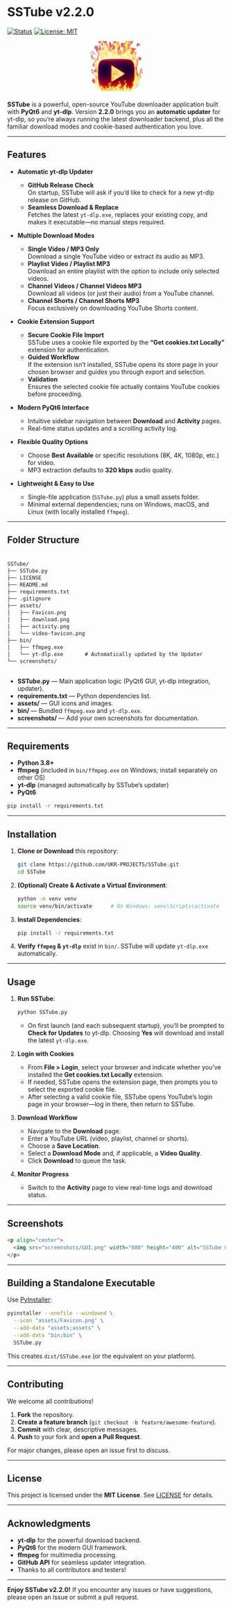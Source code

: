 # SSTube v2.2.0

[![Status](https://img.shields.io/badge/status-active-47c219.svg)](#) [![License: MIT](https://img.shields.io/badge/License-MIT-yellow.svg)](LICENSE)

<p align="center">
  <img src="assets/Favicon.png" width="120" height="120" alt="SSTube Icon" />
</p>

**SSTube** is a powerful, open-source YouTube downloader application built with **PyQt6** and **yt-dlp**. Version **2.2.0** brings you an **automatic updater** for yt-dlp, so you’re always running the latest downloader backend, plus all the familiar download modes and cookie-based authentication you love.

---

## Features

- **Automatic yt-dlp Updater**  
  - **GitHub Release Check**  
    On startup, SSTube will ask if you’d like to check for a new yt-dlp release on GitHub.  
  - **Seamless Download & Replace**  
    Fetches the latest `yt-dlp.exe`, replaces your existing copy, and makes it executable—no manual steps required.

- **Multiple Download Modes**  
  - **Single Video / MP3 Only**  
    Download a single YouTube video or extract its audio as MP3.  
  - **Playlist Video / Playlist MP3**  
    Download an entire playlist with the option to include only selected videos.  
  - **Channel Videos / Channel Videos MP3**  
    Download all videos (or just their audio) from a YouTube channel.  
  - **Channel Shorts / Channel Shorts MP3**  
    Focus exclusively on downloading YouTube Shorts content.

- **Cookie Extension Support**  
  - **Secure Cookie File Import**  
    SSTube uses a cookie file exported by the **“Get cookies.txt Locally”** extension for authentication.  
  - **Guided Workflow**  
    If the extension isn’t installed, SSTube opens its store page in your chosen browser and guides you through export and selection.  
  - **Validation**  
    Ensures the selected cookie file actually contains YouTube cookies before proceeding.

- **Modern PyQt6 Interface**  
  - Intuitive sidebar navigation between **Download** and **Activity** pages.  
  - Real-time status updates and a scrolling activity log.

- **Flexible Quality Options**  
  - Choose **Best Available** or specific resolutions (8K, 4K, 1080p, etc.) for video.  
  - MP3 extraction defaults to **320 kbps** audio quality.

- **Lightweight & Easy to Use**  
  - Single-file application (`SSTube.py`) plus a small assets folder.  
  - Minimal external dependencies; runs on Windows, macOS, and Linux (with locally installed `ffmpeg`).

---

## Folder Structure

```

SSTube/
├── SSTube.py
├── LICENSE
├── README.md
├── requirements.txt
├── .gitignore
├── assets/
│   ├── Favicon.png
│   ├── download.png
│   ├── activity.png
│   └── video-favicon.png
├── bin/
│   ├── ffmpeg.exe
│   └── yt-dlp.exe       # Automatically updated by the Updater
└── screenshots/


````

- **SSTube.py** — Main application logic (PyQt6 GUI, yt-dlp integration, updater).  
- **requirements.txt** — Python dependencies list.  
- **assets/** — GUI icons and images.  
- **bin/** — Bundled `ffmpeg.exe` and `yt-dlp.exe`.  
- **screenshots/** — Add your own screenshots for documentation.

---

## Requirements

- **Python 3.8+**  
- **ffmpeg** (included in `bin/ffmpeg.exe` on Windows; install separately on other OS)  
- **yt-dlp** (managed automatically by SSTube’s updater)  
- **PyQt6**  

```bash
pip install -r requirements.txt
````

---

## Installation

1. **Clone or Download** this repository:

   ```bash
   git clone https://github.com/UKR-PROJECTS/SSTube.git
   cd SSTube
   ```

2. **(Optional) Create & Activate a Virtual Environment**:

   ```bash
   python -m venv venv
   source venv/bin/activate      # On Windows: venv\Scripts\activate
   ```

3. **Install Dependencies**:

   ```bash
   pip install -r requirements.txt
   ```

4. **Verify `ffmpeg` & `yt-dlp`** exist in `bin/`. SSTube will update `yt-dlp.exe` automatically.

---

## Usage

1. **Run SSTube**:

   ```bash
   python SSTube.py
   ```

   * On first launch (and each subsequent startup), you’ll be prompted to **Check for Updates** to yt-dlp. Choosing **Yes** will download and install the latest `yt-dlp.exe`.

2. **Login with Cookies**

   * From **File > Login**, select your browser and indicate whether you’ve installed the **Get cookies.txt Locally** extension.
   * If needed, SSTube opens the extension page, then prompts you to select the exported cookie file.
   * After selecting a valid cookie file, SSTube opens YouTube’s login page in your browser—log in there, then return to SSTube.

3. **Download Workflow**

   * Navigate to the **Download** page.
   * Enter a YouTube URL (video, playlist, channel or shorts).
   * Choose a **Save Location**.
   * Select a **Download Mode** and, if applicable, a **Video Quality**.
   * Click **Download** to queue the task.

4. **Monitor Progress**

   * Switch to the **Activity** page to view real-time logs and download status.

---

## Screenshots

```html
<p align="center">
  <img src="screenshots/GUI.png" width="600" height="400" alt="SSTube GUI" />
</p>
```

---

## Building a Standalone Executable

Use [PyInstaller](https://www.pyinstaller.org/):

```bash
pyinstaller --onefile --windowed \
  --icon "assets/Favicon.png" \
  --add-data "assets;assets" \
  --add-data "bin;bin" \
  SSTube.py
```

This creates `dist/SSTube.exe` (or the equivalent on your platform).

---

## Contributing

We welcome all contributions!

1. **Fork** the repository.
2. **Create a feature branch** (`git checkout -b feature/awesome-feature`).
3. **Commit** with clear, descriptive messages.
4. **Push** to your fork and **open a Pull Request**.

For major changes, please open an issue first to discuss.

---

## License

This project is licensed under the **MIT License**. See [LICENSE](LICENSE) for details.

---

## Acknowledgments

* **yt-dlp** for the powerful download backend.
* **PyQt6** for the modern GUI framework.
* **ffmpeg** for multimedia processing.
* **GitHub API** for seamless updater integration.
* Thanks to all contributors and testers!

---

**Enjoy SSTube v2.2.0!** If you encounter any issues or have suggestions, please open an issue or submit a pull request.

